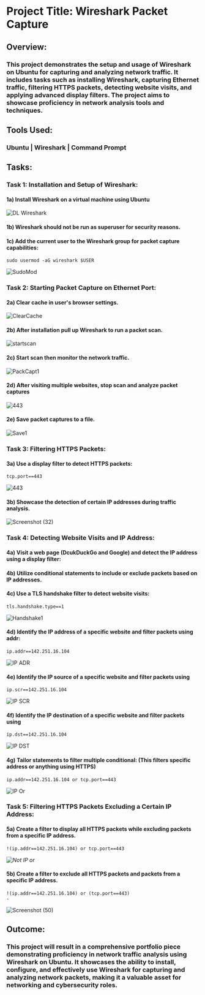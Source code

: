 # Project Title: Wireshark Packet Capture

## Overview:
### This project demonstrates the setup and usage of Wireshark on Ubuntu for capturing and analyzing network traffic. It includes tasks such as installing Wireshark, capturing Ethernet traffic, filtering HTTPS packets, detecting website visits, and applying advanced display filters. The project aims to showcase proficiency in network analysis tools and techniques.

## Tools Used:

 ### Ubuntu | Wireshark | Command Prompt

## Tasks:

### Task 1: Installation and Setup of Wireshark:

 #### 1a) Install Wireshark on a virtual machine using Ubuntu

![DL Wireshark](https://github.com/ckeller1914/WiresharkPackageCapture/assets/116524804/09db9ccd-a764-4c6a-9078-f33f5a626244)


 #### 1b) Wireshark should not be run as superuser for security reasons.

 #### 1c) Add the current user to the Wireshark group for packet capture capabilities: 
 
 	sudo usermod -aG wireshark $USER

![SudoMod](https://github.com/ckeller1914/WiresharkPackageCapture/assets/116524804/36cd462c-c71f-4908-92ce-8be1fc787fe7)


### Task 2: Starting Packet Capture on Ethernet Port:

 #### 2a) Clear cache in user's browser settings. 

![ClearCache](https://github.com/ckeller1914/WiresharkPackageCapture/assets/116524804/50cfad92-e0de-446c-ae7f-2ccb2e7a00cd)

 #### 2b) After installation pull up Wireshark to run a packet scan.

![startscan](https://github.com/ckeller1914/WiresharkPackageCapture/assets/116524804/87e81fb2-946e-446c-8b99-d71a698174f0)


 #### 2c) Start scan then monitor the network traffic.

![PackCapt1](https://github.com/ckeller1914/WiresharkPackageCapture/assets/116524804/d9979495-bf8c-4159-8ad7-8762bf7d0183)



 #### 2d) After visiting multiple websites, stop scan and analyze packet captures

![443](https://github.com/ckeller1914/WiresharkPackageCapture/assets/116524804/7737c802-18c4-415c-8f4e-b61226b09f9c)


 #### 2e) Save packet captures to a file.

![Save1](https://github.com/ckeller1914/WiresharkPackageCapture/assets/116524804/be816869-73a2-4dfb-b340-c806d4d41ed4)


### Task 3: Filtering HTTPS Packets:


 #### 3a) Use a display filter to detect HTTPS packets: 
 
 	tcp.port==443

![443](https://github.com/ckeller1914/WiresharkPackageCapture/assets/116524804/8388b654-fb91-4364-8700-642e19097112)


 #### 3b) Showcase the detection of certain IP addresses during traffic analysis.

![Screenshot (32)](https://github.com/ckeller1914/WiresharkPackageCapture/assets/116524804/e5bea145-f68c-4a56-89f6-50e99b580fbe)



### Task 4: Detecting Website Visits and IP Address:

 #### 4a) Visit a web page (DcukDuckGo and  Google) and detect the IP address using a display filter:

 #### 4b) Utilize conditional statements to include or exclude packets based on IP addresses.

 #### 4c) Use a TLS handshake filter to detect website visits: 
 
 	tls.handshake.type==1

![Handshake1](https://github.com/ckeller1914/WiresharkPackageCapture/assets/116524804/1a9f85df-ccd9-4f30-ae7b-5aeb6dabe6dc)


 #### 4d) Identify the IP address of a specific website and filter packets using addr:
 
 	ip.addr==142.251.16.104

![IP ADR](https://github.com/ckeller1914/WiresharkPackageCapture/assets/116524804/5774d63c-510e-4448-8a86-6d6e8b86cb78)


#### 4e) Identify the IP source of a specific website and filter packets using  
 
 	ip.scr==142.251.16.104

![IP SCR](https://github.com/ckeller1914/WiresharkPackageCapture/assets/116524804/1ff67b92-2eec-491f-bbf1-d757286f2248)


#### 4f) Identify the IP destination of a specific website and filter packets using 
 
 	ip.dst==142.251.16.104

![IP DST](https://github.com/ckeller1914/WiresharkPackageCapture/assets/116524804/fb826ba1-1076-4c77-ba46-13292a316744)

#### 4g) Tailor statements to filter multiple conditional: (This filters specific address or anything using HTTPS)
 
 	ip.addr==142.251.16.104 or tcp.port==443 

![IP Or](https://github.com/ckeller1914/WiresharkPackageCapture/assets/116524804/e0d8064f-4c50-43d3-baa8-361c86bb40fc)



### Task 5: Filtering HTTPS Packets Excluding a Certain IP Address:



 #### 5a) Create a filter to display all HTTPS packets while excluding packets from a specific IP address. 
 
 	!(ip.addr==142.251.16.104) or tcp.port==443

*![Not IP or](https://github.com/ckeller1914/WiresharkPackageCapture/assets/116524804/2d5408f8-b0d7-4e9a-b849-220c24bb33db)*


 #### 5b) Create a filter to exclude all HTTPS packets and packets from a specific IP address. 
 
 	!(ip.addr==142.251.16.104) or (tcp.port==443)
	- 

![Screenshot (50)](https://github.com/ckeller1914/WiresharkPackageCapture/assets/116524804/e96fe3dc-dad3-46c1-bc28-49603bf73bb0)




## Outcome:
### This project will result in a comprehensive portfolio piece demonstrating proficiency in network traffic analysis using Wireshark on Ubuntu. It showcases the ability to install, configure, and effectively use Wireshark for capturing and analyzing network packets, making it a valuable asset for networking and cybersecurity roles.








 




